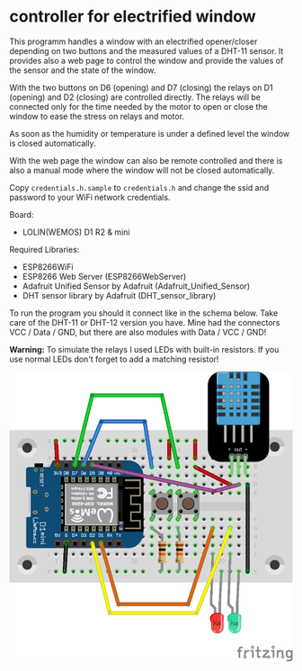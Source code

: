 # controller for electrified window

This programm handles a window with an electrified opener/closer depending on
two buttons and the measured values of a DHT-11 sensor. It provides also a web
page to control the window and provide the values of the sensor and the state
of the window.

With the two buttons on D6 (opening) and D7 (closing) the relays on D1
(opening) and D2 (closing) are controlled directly. The relays will be
connected only for the time needed by the motor to open or close the window
to ease the stress on relays and motor.

As soon as the humidity or temperature is under a defined level the window is
closed automatically.

With the web page the window can also be remote controlled and there is also a
manual mode where the window will not be closed automatically.

Copy `credentials.h.sample` to `credentials.h` and change the ssid and
password to your WiFi network credentials.

Board:
- LOLIN(WEMOS) D1 R2 & mini

Required Libraries:
- ESP8266WiFi
- ESP8266 Web Server (ESP8266WebServer)
- Adafruit Unified Sensor by Adafruit (Adafruit_Unified_Sensor)
- DHT sensor library by Adafruit (DHT_sensor_library)

To run the program you should it connect like in the schema below. Take care
of the DHT-11 or DHT-12 version you have. Mine had the connectors
VCC / Data / GND, but there are also modules with Data / VCC / GND!

**Warning:** To simulate the relays I used LEDs with built-in resistors. If
you use normal LEDs don't forget to add a matching resistor!

![Connection schema for state_machine_1](Kippfenstersteuerung_proto1_Steckplatine.png)
